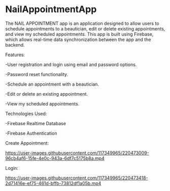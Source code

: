 # NailAppointmentApp

The NAIL APPOINTMENT app is an application designed to allow users to schedule appointments to a beautician, edit or delete existing appointments, and view my scheduled appointments. This app is built using Firebase, which allows real-time data synchronization between the app and the backend.




Features:

-User registration and login using email and password options.

-Password reset functionality.

-Schedule an appointment with a beautician.

-Edit or delete an existing appointment.

-View my scheduled appointments.




Technologies Used:

-Firebase Realtime Database

-Firebase Authentication



Create Appointment:

https://user-images.githubusercontent.com/117349965/220473009-96cb4af6-15fe-4e0c-943a-6df7c5175b8a.mp4



Login:

https://user-images.githubusercontent.com/117349965/220473418-2d71416e-ef75-461d-bffb-73812df1a05b.mp4


